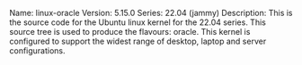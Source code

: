 Name:    linux-oracle
Version: 5.15.0
Series:  22.04 (jammy)
Description:
    This is the source code for the Ubuntu linux kernel for the 22.04 series. This
    source tree is used to produce the flavours: oracle.
    This kernel is configured to support the widest range of desktop, laptop and
    server configurations.
